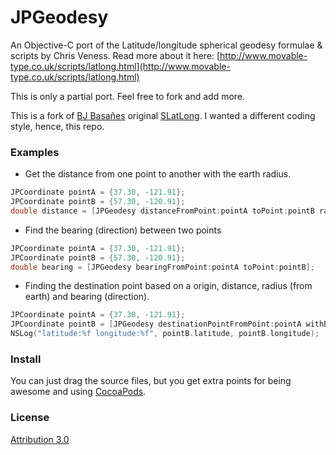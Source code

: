 JPGeodesy
=========

An Objective-C port of the Latitude/longitude spherical geodesy formulae & scripts by Chris Veness. Read more about it here: [http://www.movable-type.co.uk/scripts/latlong.html](http://www.movable-type.co.uk/scripts/latlong.html)

This is only a partial port. Feel free to fork and add more.

This is a fork of [BJ Basañes](https://github.com/shiki) original [SLatLong](https://github.com/shiki/SLatLon). I wanted a different coding style, hence, this repo.

### Examples

* Get the distance from one point to another with the earth radius.

```objective-c
JPCoordinate pointA = {37.30, -121.91};
JPCoordinate pointB = {57.30, -120.91};
double distance = [JPGeodesy distanceFromPoint:pointA toPoint:pointB radius:6371];
```

* Find the bearing (direction) between two points

```objective-c
JPCoordinate pointA = {37.30, -121.91};
JPCoordinate pointB = {57.30, -120.91};
double bearing = [JPGeodesy bearingFromPoint:pointA toPoint:pointB];
```

* Finding the destination point based on a origin, distance, radius (from earth) and bearing (direction).

``` objective-c
JPCoordinate pointA = {37.30, -121.91};
JPCoordinate pointB = [JPGeodesy destinationPointFromPoint:pointA withBearing:180.0 distance:1900 radius:6371];
NSLog("latitude:%f longitude:%f", pointB.latitude, pointB.longitude);
```

### Install

You can just drag the source files, but you get extra points for being awesome and using [CocoaPods](http://cocoapods.org/). 

### License

[Attribution 3.0](http://creativecommons.org/licenses/by/3.0/)

